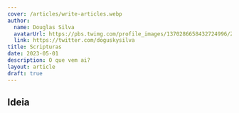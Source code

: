 ```yaml
---
cover: /articles/write-articles.webp
author:
  name: Douglas Silva
  avatarUrl: https://pbs.twimg.com/profile_images/1370286658432724996/ZMSDzzIi_400x400.jpg
  link: https://twitter.com/doguskysilva
title: Scripturas
date: 2023-05-01
description: O que vem ai?
layout: article
draft: true
---
```


## Ideia
